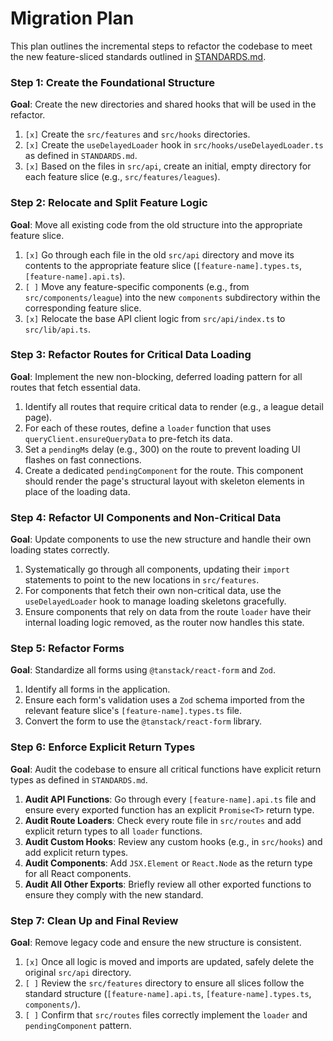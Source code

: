 # Migration Plan

This plan outlines the incremental steps to refactor the codebase to meet the new feature-sliced standards outlined in [STANDARDS.md](./STANDARDS.md).

### Step 1: Create the Foundational Structure

**Goal**: Create the new directories and shared hooks that will be used in the refactor.

1.  `[x]` Create the `src/features` and `src/hooks` directories.
2.  `[x]` Create the `useDelayedLoader` hook in `src/hooks/useDelayedLoader.ts` as defined in `STANDARDS.md`.
3.  `[x]` Based on the files in `src/api`, create an initial, empty directory for each feature slice (e.g., `src/features/leagues`).

### Step 2: Relocate and Split Feature Logic

**Goal**: Move all existing code from the old structure into the appropriate feature slice.

1.  `[x]` Go through each file in the old `src/api` directory and move its contents to the appropriate feature slice (`[feature-name].types.ts`, `[feature-name].api.ts`).
2.  `[ ]` Move any feature-specific components (e.g., from `src/components/league`) into the new `components` subdirectory within the corresponding feature slice.
3.  `[x]` Relocate the base API client logic from `src/api/index.ts` to `src/lib/api.ts`.

### Step 3: Refactor Routes for Critical Data Loading

**Goal**: Implement the new non-blocking, deferred loading pattern for all routes that fetch essential data.

1.  Identify all routes that require critical data to render (e.g., a league detail page).
2.  For each of these routes, define a `loader` function that uses `queryClient.ensureQueryData` to pre-fetch its data.
3.  Set a `pendingMs` delay (e.g., 300) on the route to prevent loading UI flashes on fast connections.
4.  Create a dedicated `pendingComponent` for the route. This component should render the page's structural layout with skeleton elements in place of the loading data.

### Step 4: Refactor UI Components and Non-Critical Data

**Goal**: Update components to use the new structure and handle their own loading states correctly.

1.  Systematically go through all components, updating their `import` statements to point to the new locations in `src/features`.
2.  For components that fetch their own non-critical data, use the `useDelayedLoader` hook to manage loading skeletons gracefully.
3.  Ensure components that rely on data from the route `loader` have their internal loading logic removed, as the router now handles this state.

### Step 5: Refactor Forms

**Goal**: Standardize all forms using `@tanstack/react-form` and `Zod`.

1.  Identify all forms in the application.
2.  Ensure each form's validation uses a `Zod` schema imported from the relevant feature slice's `[feature-name].types.ts` file.
3.  Convert the form to use the `@tanstack/react-form` library.

### Step 6: Enforce Explicit Return Types

**Goal**: Audit the codebase to ensure all critical functions have explicit return types as defined in `STANDARDS.md`.

1.  **Audit API Functions**: Go through every `[feature-name].api.ts` file and ensure every exported function has an explicit `Promise<T>` return type.
2.  **Audit Route Loaders**: Check every route file in `src/routes` and add explicit return types to all `loader` functions.
3.  **Audit Custom Hooks**: Review any custom hooks (e.g., in `src/hooks`) and add explicit return types.
4.  **Audit Components**: Add `JSX.Element` or `React.Node` as the return type for all React components.
5.  **Audit All Other Exports**: Briefly review all other exported functions to ensure they comply with the new standard.

### Step 7: Clean Up and Final Review

**Goal**: Remove legacy code and ensure the new structure is consistent.

1.  `[x]` Once all logic is moved and imports are updated, safely delete the original `src/api` directory.
2.  `[ ]` Review the `src/features` directory to ensure all slices follow the standard structure (`[feature-name].api.ts`, `[feature-name].types.ts`, `components/`).
3.  `[ ]` Confirm that `src/routes` files correctly implement the `loader` and `pendingComponent` pattern.
